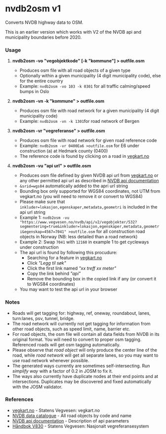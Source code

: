 # nvdb2osm v1
Converts NVDB highway data to OSM.

This is an earlier version which works with V2 of the NVDB api and municipality boundaries before 2020.

### Usage
1. **nvdb2osm -vo "vegobjektkode" [-k "kommune"] > outfile.osm**
   - Produces osm file with all road objects of a given type
   - Optionally within a given municipality (4 digit municipality code), else for the entire country
   - Example: `nvdb2osm -vo 103 -k 0301` for all traffic calming/speed bumps in Oslo
  
2. **nvdb2osm -vn -k "kommune" > outfile.osm**
   - Produces osm file with road network for a given municipality (4 digit municipality code)
   - Example: `nvdb2osm -vn -k 1301`for road network of Bergen
  
3. **nvdb2osm -vr "vegreferanse" > outfile.osm**
   - Produces osm file with road network for given road reference code
   - Example: `nvdb2osm -vr 0400Ea6 >outfile.osm` for E6 under construction (a) at Hedmark county (0400)
   - The reference code is found by clicking on a road in [vegkart.no](http://vegkart.no)
  
4. **nvdb2osm -vu "api url" > outfile.osm**
   - Produces osm file defined by given NVDB api url from [vegkart.no](http://vegkart.no) or any other permitted api url as described in [NVDB api documentation](https://www.vegvesen.no/nvdb/apidokumentasjon/)
   - `&srid=wgs84` automatically added to the apri url string
   - Bounding box only supported for WGS84 coordinates, not UTM from vegkart.no (you will need to remove it or convert to WGS84)
   - Please make sure that `inkluder=lokasjon,egenskaper,metadata,geometri` is included in the api url string 
   - Example 1: `nvdb2osm -vu "https://www.vegvesen.no/nvdb/api/v2/vegobjekter/532?segmentering=true&inkluder=lokasjon,egenskaper,metadata,geometri&egenskap=4567=7041" >outfile.osm` for all construction road objects in Norway (NB: less detailed than a road network)
   - Example 2: Swap `7041` with `12160` in example 1 to get cycleways under construction
   - The api url is found by following this procudure:
     - Searching for a feature in [vegkart.no](http://vegkart.no)
     - Click *"Legg til søk"*
     - Click the first link named *"xx treff xx meter"*
     - Copy the link behind *"api"*
     - Remove the bounding box in the copied link if any (or convert it to WGS84 coordinates)
   - You may want to test the api url in your browser

### Notes

* Roads will get tagging for: highway, ref, oneway, roundabout, lanes, turn:lanes, psv, tunnel, bridge.
* The road network will currently not get tagging for information from other road objects, such as speed limit, name, barrier etc.
* For road objects, the osm file will contain all data fields from NVDB in its original format. You will need to convert to proper osm tagging. Referenced roads will get osm tagging automatically.
* Please observe that *road object* will only produce the center line of the road, while *road network* will get all separate lanes, so you may want to use road network whenever possible.
* The generated ways currently are sometimes self-intersecting. Run *simplify way* with a factor of 0.2 in JOSM to fix it. 
* The ways also currently have duplicate nodes at their end points and at intersections. Duplicates may be discovered and fixed automatically with the JOSM validator.

### References

* [vegkart.no](http://vegkart.no) - Statens Vegvesen: vegkart.no
* [NVDB data catalogue](http://labs.vegdata.no/nvdb-datakatalog/) - All road objects by code and name
* [NVDB api documentation](https://api.vegdata.no/) - Description of api parameters
* [Håndbok V830](https://www.vegvesen.no/_attachment/61505) - Statens Vegvesen: Nasjonalt vegreferansesystem
